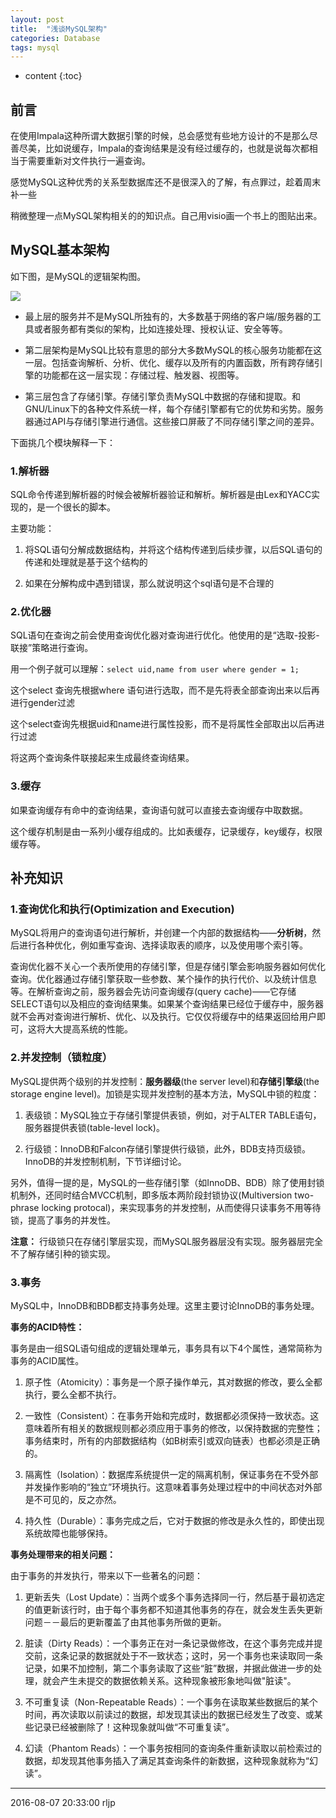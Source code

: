 ```yaml
---
layout: post
title:  "浅谈MySQL架构"
categories: Database
tags: mysql
---
```


* content
{:toc}

## 前言

在使用Impala这种所谓大数据引擎的时候，总会感觉有些地方设计的不是那么尽善尽美，比如说缓存，Impala的查询结果是没有经过缓存的，也就是说每次都相当于需要重新对文件执行一遍查询。

感觉MySQL这种优秀的关系型数据库还不是很深入的了解，有点罪过，趁着周末补一些

稍微整理一点MySQL架构相关的的知识点。自己用visio画一个书上的图贴出来。

## MySQL基本架构

如下图，是MySQL的逻辑架构图。

![](http://obg1rl2km.bkt.clouddn.com/mysql-archtect.png)

- 最上层的服务并不是MySQL所独有的，大多数基于网络的客户端/服务器的工具或者服务都有类似的架构，比如连接处理、授权认证、安全等等。

- 第二层架构是MySQL比较有意思的部分大多数MySQL的核心服务功能都在这一层。包括查询解析、分析、优化、缓存以及所有的内置函数，所有跨存储引擎的功能都在这一层实现：存储过程、触发器、视图等。

- 第三层包含了存储引擎。存储引擎负责MySQL中数据的存储和提取。和GNU/Linux下的各种文件系统一样，每个存储引擎都有它的优势和劣势。服务器通过API与存储引擎进行通信。这些接口屏蔽了不同存储引擎之间的差异。


下面挑几个模块解释一下：

### 1.解析器

SQL命令传递到解析器的时候会被解析器验证和解析。解析器是由Lex和YACC实现的，是一个很长的脚本。

主要功能：

1. 将SQL语句分解成数据结构，并将这个结构传递到后续步骤，以后SQL语句的传递和处理就是基于这个结构的

2. 如果在分解构成中遇到错误，那么就说明这个sql语句是不合理的

### 2.优化器

SQL语句在查询之前会使用查询优化器对查询进行优化。他使用的是“选取-投影-联接”策略进行查询。

用一个例子就可以理解：`select uid,name from user where gender = 1;`

这个select 查询先根据where 语句进行选取，而不是先将表全部查询出来以后再进行gender过滤

这个select查询先根据uid和name进行属性投影，而不是将属性全部取出以后再进行过滤

将这两个查询条件联接起来生成最终查询结果。


### 3.缓存

如果查询缓存有命中的查询结果，查询语句就可以直接去查询缓存中取数据。

这个缓存机制是由一系列小缓存组成的。比如表缓存，记录缓存，key缓存，权限缓存等。


## 补充知识

### 1.查询优化和执行(Optimization and Execution)

MySQL将用户的查询语句进行解析，并创建一个内部的数据结构——**分析树**，然后进行各种优化，例如重写查询、选择读取表的顺序，以及使用哪个索引等。

查询优化器不关心一个表所使用的存储引擎，但是存储引擎会影响服务器如何优化查询。优化器通过存储引擎获取一些参数、某个操作的执行代价、以及统计信息等。在解析查询之前，服务器会先访问查询缓存(query cache)——它存储SELECT语句以及相应的查询结果集。如果某个查询结果已经位于缓存中，服务器就不会再对查询进行解析、优化、以及执行。它仅仅将缓存中的结果返回给用户即可，这将大大提高系统的性能。


### 2.并发控制（锁粒度）

MySQL提供两个级别的并发控制：**服务器级**(the server level)和**存储引擎级**(the storage engine level)。加锁是实现并发控制的基本方法，MySQL中锁的粒度：

1. 表级锁：MySQL独立于存储引擎提供表锁，例如，对于ALTER TABLE语句，服务器提供表锁(table-level lock)。

2. 行级锁：InnoDB和Falcon存储引擎提供行级锁，此外，BDB支持页级锁。InnoDB的并发控制机制，下节详细讨论。

另外，值得一提的是，MySQL的一些存储引擎（如InnoDB、BDB）除了使用封锁机制外，还同时结合MVCC机制，即多版本两阶段封锁协议(Multiversion two-phrase locking protocal)，来实现事务的并发控制，从而使得只读事务不用等待锁，提高了事务的并发性。

**注意：** 行级锁只在存储引擎层实现，而MySQL服务器层没有实现。服务器层完全不了解存储引种的锁实现。

### 3.事务

MySQL中，InnoDB和BDB都支持事务处理。这里主要讨论InnoDB的事务处理。

**事务的ACID特性：**

事务是由一组SQL语句组成的逻辑处理单元，事务具有以下4个属性，通常简称为事务的ACID属性。

1. 原子性（Atomicity）：事务是一个原子操作单元，其对数据的修改，要么全都执行，要么全都不执行。

2. 一致性（Consistent）：在事务开始和完成时，数据都必须保持一致状态。这意味着所有相关的数据规则都必须应用于事务的修改，以保持数据的完整性；事务结束时，所有的内部数据结构（如B树索引或双向链表）也都必须是正确的。
3. 隔离性（Isolation）：数据库系统提供一定的隔离机制，保证事务在不受外部并发操作影响的“独立”环境执行。这意味着事务处理过程中的中间状态对外部是不可见的，反之亦然。
4. 持久性（Durable）：事务完成之后，它对于数据的修改是永久性的，即使出现系统故障也能够保持。

**事务处理带来的相关问题：**

由于事务的并发执行，带来以下一些著名的问题：

1. 更新丢失（Lost Update）：当两个或多个事务选择同一行，然后基于最初选定的值更新该行时，由于每个事务都不知道其他事务的存在，就会发生丢失更新问题－－最后的更新覆盖了由其他事务所做的更新。

2. 脏读（Dirty Reads）：一个事务正在对一条记录做修改，在这个事务完成并提交前，这条记录的数据就处于不一致状态；这时，另一个事务也来读取同一条记录，如果不加控制，第二个事务读取了这些“脏”数据，并据此做进一步的处理，就会产生未提交的数据依赖关系。这种现象被形象地叫做"脏读"。

3. 不可重复读（Non-Repeatable Reads）：一个事务在读取某些数据后的某个时间，再次读取以前读过的数据，却发现其读出的数据已经发生了改变、或某些记录已经被删除了！这种现象就叫做“不可重复读”。

4. 幻读（Phantom Reads）：一个事务按相同的查询条件重新读取以前检索过的数据，却发现其他事务插入了满足其查询条件的新数据，这种现象就称为“幻读”。

***
2016-08-07 20:33:00 rljp
